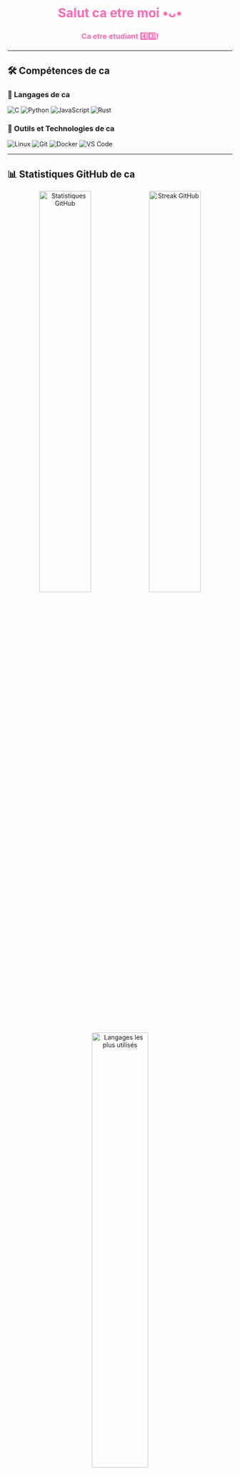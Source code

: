 <h1 align="center" style="color:#ff69b4;">Salut ca etre moi •ᴗ•</h1>
<h3 align="center" style="color:#ff69b4;">Ca etre etudiant 4️⃣2️⃣!</h3>


---

## 🛠️ Compétences de ca

### 💖 Langages de ca

![C](https://img.shields.io/badge/C-%23ff69b4.svg?style=for-the-badge&logo=C&logoColor=white)
![Python](https://img.shields.io/badge/Python-%23ff69b4.svg?style=for-the-badge&logo=Python&logoColor=white)
![JavaScript](https://img.shields.io/badge/JavaScript-%23ff69b4.svg?style=for-the-badge&logo=JavaScript&logoColor=white)
![Rust](https://img.shields.io/badge/Rust-%23ff69b4.svg?style=for-the-badge&logo=Rust&logoColor=white)

### 🧰 Outils et Technologies de ca

![Linux](https://img.shields.io/badge/Linux-%23ff69b4.svg?style=for-the-badge&logo=Linux&logoColor=white)
![Git](https://img.shields.io/badge/Git-%23ff69b4.svg?style=for-the-badge&logo=Git&logoColor=white)
![Docker](https://img.shields.io/badge/Docker-%23ff69b4.svg?style=for-the-badge&logo=Docker&logoColor=white)
![VS Code](https://img.shields.io/badge/VS%20Code-%23ff69b4.svg?style=for-the-badge&logo=Visual%20Studio%20Code&logoColor=white)

---

## 📊 Statistiques GitHub de ca

<p align="center">
  <img src="https://github-readme-stats.vercel.app/api?username=Axeltheaxelotl&show_icons=true&title_color=ff69b4&icon_color=ff69b4&text_color=ffffff&bg_color=0d1117" alt="Statistiques GitHub" width="48%"/>
  <img src="https://github-readme-streak-stats.herokuapp.com/?user=Axeltheaxelotl&theme=neon-pink&hide_border=true&ring=ff69b4&fire=ff69b4" alt="Streak GitHub" width="48%"/>
</p>

<p align="center">
  <img src="https://github-readme-stats.vercel.app/api/top-langs/?username=Axeltheaxelotl&langs_count=8&layout=compact&title_color=ff69b4&text_color=ffffff&bg_color=0d1117" alt="Langages les plus utilisés" width="50%"/>
</p>

---

## Ca etre Discord de moi

<p align="center">
  <a href="https://discord.com/users/1281282926515851324" target="_blank">
    <img src="https://img.shields.io/badge/Discord-%23ff69b4.svg?&style=for-the-badge&logo=Discord&logoColor=white" alt="Discord"/>
  </a>
</p>

---

## 🌸 À propos de moi

<div align="center">

**🎖 Mentions spéciales de 42 🎖**

| ![gabrielle-pch](https://avatars.githubusercontent.com/u/141566103?v=4&s=120) [gabrielle-pch](https://github.com/gabrielle-pch) <br> *Bien* | ![Nowex214](https://avatars.githubusercontent.com/u/95699618?v=4&s=120) [Nowex214](https://github.com/Nowex214) <br> *sont oncle c pasqualerossi* | ![fabiosilva24](https://avatars.githubusercontent.com/u/155982713?v=4&s=120) [fabiosilva24](https://github.com/fabiosilva24) <br> *Black hole* |
| --- | --- | --- |
| ![MadaniBoualem](https://avatars.githubusercontent.com/u/122929009?v=4&s=120) [MadaniBoualem](https://github.com/MadaniBoualem) <br> *Arbre deforestation* | ![nathoi](https://avatars.githubusercontent.com/u/185559580?v=4&s=120) [nathoi](https://github.com/nathoi) <br> *int atoi(char *str)* | ![maximwell](https://avatars.githubusercontent.com/u/183663181?v=4&s=120) [maximwell](https://github.com/maximwell) <br> *Pyramide de Ponzi* |
| ![SLDDL](https://avatars.githubusercontent.com/u/29633620?v=4&s=120) [SLDDL](https://github.com/SLDDL) <br> *L'incontournable artisan* | ![pasqualerossi](https://avatars.githubusercontent.com/u/58959408?v=4&s=120) [pasqualerossi](https://github.com/pasqualerossi) <br> *Le mentor de Nowex* |

</div>



<!-- GIF de fin en rose -->
<p align="center">
  <img src="https://media.giphy.com/media/xT9IgzoKnwFNmISR8I/giphy.gif" alt="Merci de visiter" width="100%" style="border-radius: 10px;"/>
</p>
